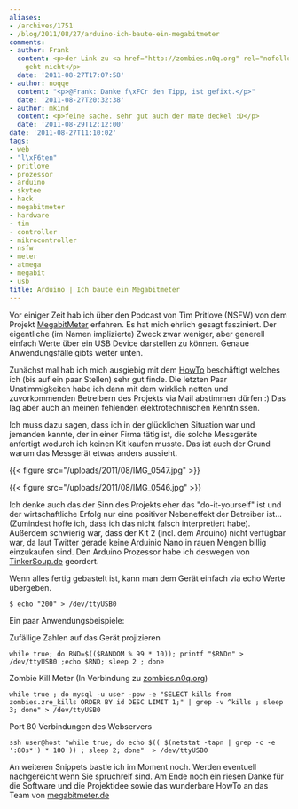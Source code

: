 ```yaml
---
aliases:
- /archives/1751
- /blog/2011/08/27/arduino-ich-baute-ein-megabitmeter
comments:
- author: Frank
  content: <p>der Link zu <a href="http://zombies.n0q.org" rel="nofollow">zombies.n0q.org</a>
    geht nicht</p>
  date: '2011-08-27T17:07:58'
- author: noqqe
  content: "<p>@Frank: Danke f\xFCr den Tipp, ist gefixt.</p>"
  date: '2011-08-27T20:32:38'
- author: mkind
  content: <p>feine sache. sehr gut auch der mate deckel :D</p>
  date: '2011-08-29T12:12:00'
date: '2011-08-27T11:10:02'
tags:
- web
- "l\xF6ten"
- pritlove
- prozessor
- arduino
- skytee
- hack
- megabitmeter
- hardware
- tim
- controller
- mikrocontroller
- nsfw
- meter
- atmega
- megabit
- usb
title: Arduino | Ich baute ein Megabitmeter
---
```


Vor einiger Zeit hab ich über den Podcast von Tim Pritlove (NSFW) von dem
Projekt [MegabitMeter]( http://megabitmeter.de) erfahren. Es hat mich
ehrlich gesagt fasziniert. Der eigentliche (im Namen implizierte) Zweck
zwar weniger, aber generell einfach Werte über ein USB Device darstellen
zu können. Genaue Anwendungsfälle gibts weiter unten.

Zunächst mal hab ich mich ausgiebig mit dem
[HowTo](http://megabitmeter.de/2010/12/megabitmeter-%E2%80%93-bandwidth-meter-diy-kit-howto/)
beschäftigt welches ich (bis auf ein paar Stellen) sehr gut finde. Die
letzten Paar Unstimmigkeiten habe ich dann mit dem wirklich netten und
zuvorkommenden Betreibern des Projekts via Mail abstimmen dürfen :) Das lag
aber auch an meinen fehlenden elektrotechnischen Kenntnissen.

Ich muss dazu sagen, dass ich in der glücklichen Situation war und jemanden
kannte, der in einer Firma tätig ist, die solche Messgeräte anfertigt
wodurch ich keinen Kit kaufen musste. Das ist auch der Grund warum das
Messgerät etwas anders aussieht.

{{< figure src="/uploads/2011/08/IMG_0547.jpg" >}}

{{< figure src="/uploads/2011/08/IMG_0546.jpg" >}}

Ich denke auch das der Sinn des Projekts eher das "do-it-yourself" ist und
der wirtschaftliche Erfolg nur eine positiver Nebeneffekt der Betreiber
ist... (Zumindest hoffe ich, dass ich das nicht falsch interpretiert habe).
Außerdem schwierig war, dass der Kit 2 (incl. dem Arduino) nicht verfügbar
war, da laut Twitter gerade keine Arduinio Nano in rauen Mengen billig
einzukaufen sind. Den Arduino Prozessor habe ich deswegen von
[TinkerSoup.de](http://tinkersoup.de) geordert.

Wenn alles fertig gebastelt ist, kann man dem Gerät einfach via echo Werte
übergeben.

```
$ echo "200" > /dev/ttyUSB0
```

Ein paar Anwendungsbeispiele:

Zufällige Zahlen auf das Gerät projizieren

```
while true; do RND=$(($RANDOM % 99 * 10)); printf "$RNDn" > /dev/ttyUSB0 ;echo $RND; sleep 2 ; done
```

Zombie Kill Meter (In Verbindung zu [zombies.n0q.org](http://zombies.n0q.org))

```
while true ; do mysql -u user -ppw -e "SELECT kills from zombies.zre_kills ORDER BY id DESC LIMIT 1;" | grep -v ^kills ; sleep 3; done" > /dev/ttyUSB0
```

Port 80 Verbindungen des Webservers

```
ssh user@host "while true; do echo $(( $(netstat -tapn | grep -c -e ':80s*') * 100 )) ; sleep 2; done"  > /dev/ttyUSB0
```

An weiteren Snippets bastle ich im Moment noch. Werden eventuell
nachgereicht wenn Sie spruchreif sind. Am Ende noch ein riesen Danke für
die Software und die Projektidee sowie das wunderbare HowTo an das Team von
[megabitmeter.de](http://megabitmeter.de)
